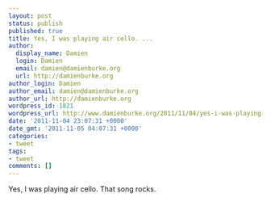 ```yaml
---
layout: post
status: publish
published: true
title: Yes, I was playing air cello. ...
author:
  display_name: Damien
  login: Damien
  email: damien@damienburke.org
  url: http://damienburke.org
author_login: Damien
author_email: damien@damienburke.org
author_url: http://damienburke.org
wordpress_id: 1821
wordpress_url: http://www.damienburke.org/2011/11/04/yes-i-was-playing-air-cello/
date: '2011-11-04 23:07:31 +0000'
date_gmt: '2011-11-05 04:07:31 +0000'
categories:
- tweet
tags:
- tweet
comments: []
---
```

<p>Yes, I was playing air cello. That song rocks.</p>
